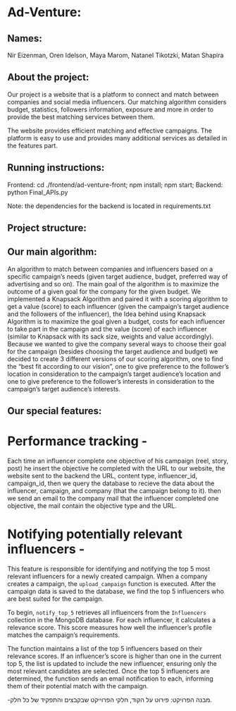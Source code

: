 # Ad-Venture:

## Names:
Nir Eizenman, Oren Idelson, Maya Marom, Natanel Tikotzki, Matan Shapira


## About the project: 
Our project is a website that is a platform to connect and match between companies and social media influencers. Our matching algorithm considers budget, statistics, followers information, exposure and more in order to provide the best matching services between them.

The website provides efficient matching and effective campaigns. The platform is easy to use and provides many additional services as detailed in the features part.


## Running instructions:
Frontend: cd ./frontend/ad-venture-front; npm install; npm start;
Backend: python Final_APIs.py

Note: the dependencies for the backend is located in requirements.txt


## Project structure:


## Our main algorithm:

An algorithm to match between companies and influencers based on a specific campaign’s needs (given target audience, budget, preferred way of advertising and so on).
The main goal of the algorithm is to maximize the outcome of a given goal for the company for the given budget.
We implemented a Knapsack Algorithm and paired it with a scoring algorithm to get a value (score) to each influencer (given the campaign’s target audience and the followers of the influencer), the Idea behind using Knapsack Algorithm is to maximize the goal given a budget, costs for each influencer to take part in the campaign and the value (score) of each influencer (similar to Knapsack with its sack size, weights and value accordingly).
Because we wanted to give the company several ways to choose their goal for the campaign (besides choosing the target audience and budget) we decided to create 3 different versions of our scoring algorithm, one to find the “best fit according to our vision”, one to give preference to the follower’s location in consideration to the campaign’s target audience’s location and one to give preference to the follower’s interests in consideration to the campaign’s target audience’s interests.


## Our special features:

# Performance tracking -
Each time an influencer complete one objective of his campaign (reel, story, post) he insert the objective he completed with the URL to our website, the website sent to the backend the URL, content type, influencer_id, campaign_id, then we query the database to recieve the data about the influencer, campaign, and company (that the campaign belong to it). then we send an email to the company mail that the influencer completed one objective, the mail contain the objective type and the URL.

# Notifying potentially relevant influencers -
This feature is responsible for identifying and notifying the top 5 most relevant influencers for a newly created campaign. When a company creates a campaign, the `upload_campaign` function is executed. After the campaign data is saved to the database, we find the top 5 influencers who are best suited for the campaign.

To begin, `notify_top_5` retrieves all influencers from the `Influencers` collection in the MongoDB database. For each influencer, it calculates a relevance score. This score measures how well the influencer’s profile matches the campaign’s requirements.

The function maintains a list of the top 5 influencers based on their relevance scores. If an influencer’s score is higher than one in the current top 5, the list is updated to include the new influencer, ensuring only the most relevant candidates are selected. Once the top 5 influencers are determined, the function sends an email notification to each, informing them of their potential match with the campaign.


-מבנה הפרויקט: פירוט על הקוד, חלקי הפרוייקט שבקבצים והתפקיד של כל חלק. 

